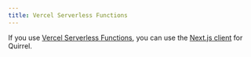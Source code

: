 ```yaml
---
title: Vercel Serverless Functions
---
```


If you use [Vercel Serverless Functions](https://vercel.com/docs/serverless-functions/introduction),
you can use the [Next.js client](./next) for Quirrel.

